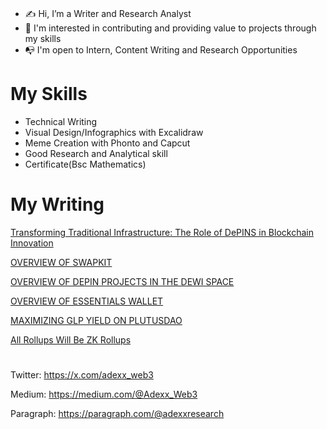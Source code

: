 # 

- ✍️ Hi, I’m a Writer and Research Analyst 
- 📝 I'm interested in contributing and providing value to projects through my skills
- 📭 I'm open to Intern, Content Writing and Research Opportunities

# My Skills
- Technical Writing
- Visual Design/Infographics with Excalidraw
- Meme Creation with Phonto and Capcut
- Good Research and Analytical skill
- Certificate(Bsc Mathematics)

# My Writing	
[Transforming Traditional Infrastructure: The Role of DePINS in Blockchain Innovation](https://paragraph.com/@adexxresearch/transforming-traditional-infrastructure-the-role-of-depins-in-blockchain-innovation)

[OVERVIEW OF SWAPKIT](https://medium.com/@Adexx_Web3/introducing-swapkit-by-thorswap-the-most-complete-tooling-for-thorchain-d38bb48dc845)

[OVERVIEW OF DEPIN PROJECTS IN THE DEWI SPACE](https://x.com/adexx_web3/status/1903408695557468669?s=46&t=iod-qTMX97lgZhsIN8-g6A)

[OVERVIEW OF ESSENTIALS WALLET](https://medium.com/@Adexx_Web3/introducing-essentials-the-quality-wallet-for-management-of-digital-identity-data-and-f50184c4af17)

[MAXIMIZING GLP YIELD ON PLUTUSDAO](https://x.com/adexx_web3/status/1598620809697890304?s=46&t=iod-qTMX97lgZhsIN8-g6A)

[All Rollups Will Be ZK Rollups](https://medium.com/@Adexx_Web3/-1f02465e5722)

# 

Twitter: https://x.com/adexx_web3

Medium: https://medium.com/@Adexx_Web3

Paragraph: https://paragraph.com/@adexxresearch
	
 
